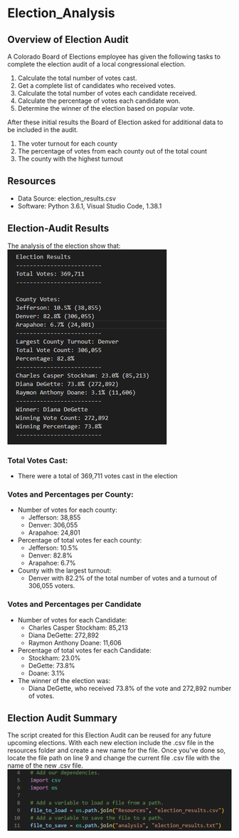 # Election_Analysis

## Overview of Election Audit

A Colorado Board of Elections employee has given the following tasks to complete the election audit of a local congressional election.
1. Calculate the total number of votes cast.
2. Get a complete list of candidates who received votes.
3. Calculate the total number of votes each candidate received.
4. Calculate the percentage of votes each candidate won.
5. Determine the winner of the election based on popular vote.

After these initial results the Board of Election asked for additional data to be included in the audit.
1. The voter turnout for each county
2. The percentage of votes from each county out of the total count
3. The county with the highest turnout

## Resources

- Data Source: election_results.csv
- Software: Python 3.6.1, Visual Studio Code, 1.38.1

## Election-Audit Results
The analysis of the election show that:
![Election_Audit_Results](Resources/Election_Audit_Results.png)

### Total Votes Cast:
- There were a total of 369,711 votes cast in the election
### Votes and Percentages per County:
- Number of votes for each county:
    - Jefferson: 38,855
    - Denver: 306,055
    - Arapahoe: 24,801
- Percentage of total votes fer each county:
    - Jefferson: 10.5%
    - Denver: 82.8%
    - Arapahoe: 6.7%
- County with the largest turnout:
    - Denver with 82.2% of the total number of votes and a turnout of 306,055 voters.

### Votes and Percentages per Candidate
- Number of votes for each Candidate:
    - Charles Casper Stockham: 85,213
    - Diana DeGette: 272,892
    - Raymon Anthony Doane: 11,606
- Percentage of total votes fer each Candidate:
    - Stockham: 23.0%
    - DeGette: 73.8% 
    - Doane: 3.1% 
- The winner of the election was:
    - Diana DeGette, who received 73.8% of the vote and 272,892 number of votes.

## Election Audit Summary

The script created for this Election Audit can be reused for any future upcoming elections. With each new election include the .csv file in the resources folder and create a new name for the file. Once you've done so, locate the file path on line 9 and change the current file .csv file with the name of the new .csv file.
![File_path](Resources/File_path.png)